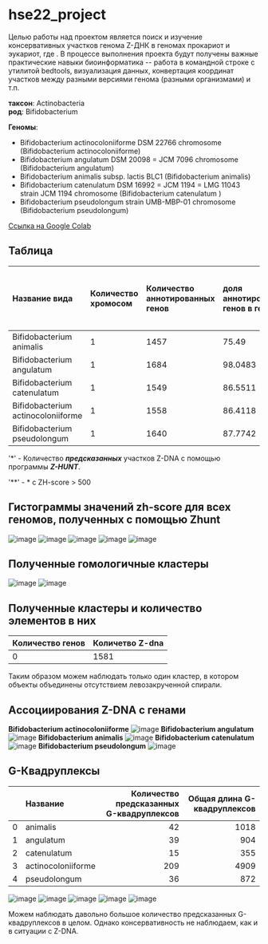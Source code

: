 # hse22_project
Целью работы над проектом является поиск и изучение консервативных участков генома Z-ДНК в геномах прокариот и эукариот, где . В процессе выполнения проекта будут получены важные практические навыки биоинформатика -- работа в командной строке с утилитой bedtools, визуализация данных, конвертация координат участков между разными версиями генома (разными организмами) и т.п.

**таксон**: Actinobacteria  
**род**: Bifidobacterium 

**Геномы**: 
- Bifidobacterium actinocoloniiforme DSM 22766 chromosome  (Bifidobacterium actinocoloniiforme)
- Bifidobacterium angulatum DSM 20098 = JCM 7096 chromosome (Bifidobacterium angulatum)
- Bifidobacterium animalis subsp. lactis BLC1 (Bifidobacterium animalis)
- Bifidobacterium catenulatum DSM 16992 = JCM 1194 = LMG 11043 strain JCM 1194 chromosome (Bifidobacterium catenulatum )
- Bifidobacterium pseudolongum strain UMB-MBP-01 chromosome (Bifidobacterium pseudolongum)

[Ссылка на Google Colab](https://colab.research.google.com/drive/1nPwuXqnlYLaghuUytmimn0YXrnsKLu0f?usp=sharing)

## Таблица

|Название вида                        |Количество хромосом| Количество аннотированных генов | доля аннотированных генов в геноме |Длина генома (bp)  | Кол-во участков Z-DNA* |Кол-во участков Z-DNA** |Общая длина участков с zh_score > 500|
|:------------------------------------|:------------------|:--------------------------------|:-----------------------------|:-------------------|:------------------------|:--------------------------|:----------------|
|Bifidobacterium animalis             | 1                 | 1457                            | 75.49                        |1938583             |1938583                  |27687                      |153744|
|Bifidobacterium angulatum            | 1                 | 1684                            | 98.0483                      |2021974             |2021974                  |19073                      |172160|
|Bifidobacterium catenulatum          | 1                 | 1549                            | 86.5511                      |2079525             |2079525                  |17128                      |279588|
|Bifidobacterium actinocoloniiforme   | 1                 | 1558                            | 86.4118                      |1830060             |1830060                  |15248                      |194776|
|Bifidobacterium pseudolongum         | 1                 | 1640                            | 87.7742                      |2008102             |2008102                  |53153                      |536610|

 '*' - Количество ***предсказанных*** участков Z-DNA с помощью программы ***Z-HUNT***.

 '**' - * с ZH-score > 500
 
 ## Гистограммы значений zh-score для всех геномов, полученных с помощью Zhunt
![image](https://user-images.githubusercontent.com/60792064/173845842-d039b442-68a6-4071-9df3-e0361d31087a.png)
![image](https://user-images.githubusercontent.com/60792064/173845883-5856714e-6025-4c66-8359-395d8ebcfd7a.png)
![image](https://user-images.githubusercontent.com/60792064/173845901-37dfa1f0-c5a9-4115-a205-b12712d20196.png)
![image](https://user-images.githubusercontent.com/60792064/173845922-a0da3520-8b18-48da-9b58-c8906d56d49d.png)
![image](https://user-images.githubusercontent.com/60792064/173845950-c06bd01f-45f8-48e2-a60f-f73cda3f128d.png)

## Полученные гомологичные кластеры
![image](https://user-images.githubusercontent.com/60792064/173872594-ac425bb2-baaa-4649-ab19-726314ae1d61.png)
![image](https://user-images.githubusercontent.com/60792064/173872616-7fe237fa-e1b0-44fd-bf17-a09d5975137a.png)

## Полученные кластеры и количество элементов в них
|Количество генов|Количетво Z-dna|
|:---------------|:--------------|
|0               |    1581       |

Таким образом можем наблюдать только один кластер, в котором объекты объединены отсутствием левозакрученной спирали.

## Aссоциирования Z-DNA с генами
**Bifidobacterium actinocoloniiforme**
![image](https://user-images.githubusercontent.com/60792064/173954479-235d2940-d294-494b-a596-19429d038317.png)
**Bifidobacterium angulatum**
![image](https://user-images.githubusercontent.com/60792064/173954496-b9e244ca-0168-4aee-911d-3c9594e30865.png)
**Bifidobacterium animalis**
![image](https://user-images.githubusercontent.com/60792064/173954549-78aceddf-3ee5-4f18-9a6d-277ba9f2978e.png)
**Bifidobacterium catenulatum**
![image](https://user-images.githubusercontent.com/60792064/173954589-c85e0764-0958-4525-8f23-f82fb91c5a72.png)
**Bifidobacterium pseudolongum**
![image](https://user-images.githubusercontent.com/60792064/173954605-e405cc4c-103d-44cf-9c52-9811f20a24b2.png)

## G-Квадруплексы
|    | Название           |   Количество предсказанных G-квадруплексов |   Общая длина G-квадруплексов |
|---:|:-------------------|-------------------------------------------:|------------------------------:|
|  0 | animalis           |                                         42 |                          1018 |
|  1 | angulatum          |                                         39 |                           904 |
|  2 | catenulatum        |                                         15 |                           355 |
|  3 | actinocoloniiforme |                                        209 |                          4909 |
|  4 | pseudolongum       |                                         36 |                           872 |

![image](https://user-images.githubusercontent.com/60792064/173955042-ad2842ab-2d7f-4669-a9af-d4f9fa4800c9.png)
![image](https://user-images.githubusercontent.com/60792064/173955056-cd89a399-21eb-4c7a-a87c-9d766fa734ca.png)
![image](https://user-images.githubusercontent.com/60792064/173955075-8bffa6a5-ac70-4894-8ff7-d01ad32e30f3.png)
![image](https://user-images.githubusercontent.com/60792064/173955086-04b0d746-b64e-49ce-bba1-34e11938ae5c.png)
![image](https://user-images.githubusercontent.com/60792064/173955094-4c179720-15d5-4c93-8021-5b15cc82ef4c.png)

Можем наблюдать давольно большое количество предсказанных G-квадруплексов в целом. Однако консервативность не наблюдаем, как и в ситуации с Z-DNA. 

